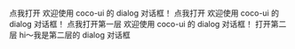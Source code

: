 <DialogA />
<coco-button simple @click="open1 = true">点我打开</coco-button>
<coco-dialog v-model="open1" title="这是标题">
  欢迎使用 coco-ui 的 dialog 对话框！
  <template v-slot:footer>
    <coco-button type="primary" style="margin-right: 20px">确定</coco-button>
    <coco-button type="primary" simple @click="open1 = false"
      >取消</coco-button
    >
  </template>
</coco-dialog>
<DialogB />
<coco-button simple @click="open2 = true">点我打开</coco-button>

<coco-dialog v-model="open2" title="这是标题" :showHeader="false">
  欢迎使用 coco-ui 的 dialog 对话框！
  <template v-slot:footer>
    <coco-button type="primary" style="margin-right: 20px">确定</coco-button>
    <coco-button type="primary" simple @click="open2 = false"
      >取消</coco-button
    >
  </template>
</coco-dialog>
<DialogC />
<coco-button simple @click="open3 = true">点我打开第一层</coco-button>

<coco-dialog v-model="open3" title="这是标题" width="50%">
  欢迎使用 coco-ui 的 dialog 对话框！
  <coco-button type="success" @click="open4 = true">打开第二层</coco-button>
  <coco-dialog v-model="open4" title="这是标题" top="10vh">
    hi～我是第二层的 dialog 对话框
  </coco-dialog>
</coco-dialog>
<DialogD />

<script setup>
  import DialogA from './dialogA.md'
  import DialogB from './dialogB.md'
  import DialogC from './dialogC.md'
  import DialogD from './dialogD.md'
  import { ref } from 'vue'
  const open1 = ref(false)
  const open2 = ref(false)
  const open3 = ref(false)
  const open4 = ref(false)
</script>
